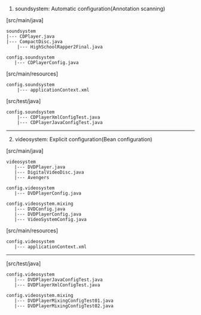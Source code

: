 1. soundsystem: Automatic configuration(Annotation scanning)

[src/main/java]

    soundsystem
    |--- CDPlayer.java
    |--- CompactDisc.java
        |--- HighSchoolRapper2Final.java

    config.soundsystem
       |--- CDPlayerConfig.java

[src/main/resources]

    config.soundsystem
        |--- applicationContext.xml

[src/test/java]

    config.soundsystem
        |--- CDPlayerXmlConfigTest.java
        |--- CDPlayerJavaConfigTest.java

<hr>

2. videosystem: Explicit configuration(Bean configuration)

[src/main/java]

    videosystem
       |--- DVDPlayer.java
       |--- DigitalVideoDisc.java
       |--- Avengers

    config.videosystem
       |--- DVDPlayerConfig.java

    config.videosystem.mixing
       |--- DVDConfig.java
       |--- DVDPlayerConfig.java
       |--- VideoSystemConfig.java

[src/main/resources]

    config.videosystem
       |--- applicationContext.xml

<hr>

[src/test/java]

    config.videosystem
       |--- DVDPlayerJavaConfigTest.java
       |--- DVDPlayerXmlConfigTest.java

    config.videosystem.mixing
       |--- DVDPlayerMixingConfigTest01.java
       |--- DVDPlayerMixingConfigTest02.java